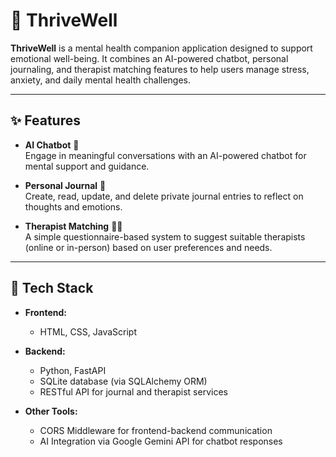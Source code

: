 # 🌿 ThriveWell 

**ThriveWell** is a mental health companion application designed to support emotional well-being. It combines an AI-powered chatbot, personal journaling, and therapist matching features to help users manage stress, anxiety, and daily mental health challenges.

---

## ✨ Features

- **AI Chatbot** 🤖  
  Engage in meaningful conversations with an AI-powered chatbot for mental support and guidance.

- **Personal Journal** 📓  
  Create, read, update, and delete private journal entries to reflect on thoughts and emotions.

- **Therapist Matching** 🧑‍⚕️  
  A simple questionnaire-based system to suggest suitable therapists (online or in-person) based on user preferences and needs.

---

## 🚀 Tech Stack

- **Frontend:**  
  - HTML, CSS, JavaScript  

- **Backend:**  
  - Python, FastAPI
  - SQLite database (via SQLAlchemy ORM)  
  - RESTful API for journal and therapist services

- **Other Tools:**  
  - CORS Middleware for frontend-backend communication  
  - AI Integration via Google Gemini API for chatbot responses
